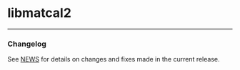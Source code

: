 # libmatcal2

---

### Changelog

See [NEWS](https://github.com/MarcosHCK/libmatcal/blob/master/NEWS) for details on changes and fixes made in the current release.
